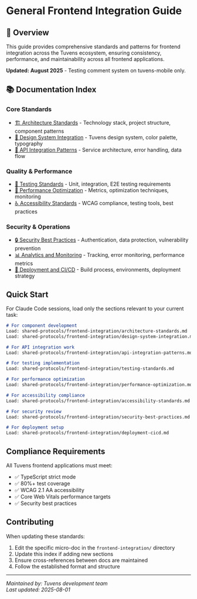 # General Frontend Integration Guide

## 🎯 Overview

This guide provides comprehensive standards and patterns for frontend integration across the Tuvens ecosystem, ensuring consistency, performance, and maintainability across all frontend applications.

**Updated: August 2025** - Testing comment system on tuvens-mobile only.

## 📚 Documentation Index

### Core Standards
- [🏗️ Architecture Standards](./architecture-standards.md) - Technology stack, project structure, component patterns
- [🎨 Design System Integration](./design-system-integration.md) - Tuvens design system, color palette, typography
- [🔌 API Integration Patterns](./api-integration-patterns.md) - Service architecture, error handling, data flow

### Quality & Performance
- [🧪 Testing Standards](./testing-standards.md) - Unit, integration, E2E testing requirements
- [🚀 Performance Optimization](./performance-optimization.md) - Metrics, optimization techniques, monitoring
- [♿ Accessibility Standards](./accessibility-standards.md) - WCAG compliance, testing tools, best practices

### Security & Operations
- [🔒 Security Best Practices](./security-best-practices.md) - Authentication, data protection, vulnerability prevention
- [📊 Analytics and Monitoring](./analytics-monitoring.md) - Tracking, error monitoring, performance metrics
- [🚀 Deployment and CI/CD](./deployment-cicd.md) - Build process, environments, deployment strategy

## Quick Start

For Claude Code sessions, load only the sections relevant to your current task:

```markdown
# For component development
Load: shared-protocols/frontend-integration/architecture-standards.md
Load: shared-protocols/frontend-integration/design-system-integration.md

# For API integration work
Load: shared-protocols/frontend-integration/api-integration-patterns.md

# For testing implementation
Load: shared-protocols/frontend-integration/testing-standards.md

# For performance optimization
Load: shared-protocols/frontend-integration/performance-optimization.md

# For accessibility compliance
Load: shared-protocols/frontend-integration/accessibility-standards.md

# For security review
Load: shared-protocols/frontend-integration/security-best-practices.md

# For deployment setup
Load: shared-protocols/frontend-integration/deployment-cicd.md
```

## Compliance Requirements

All Tuvens frontend applications must meet:
- ✅ TypeScript strict mode
- ✅ 80%+ test coverage
- ✅ WCAG 2.1 AA accessibility
- ✅ Core Web Vitals performance targets
- ✅ Security best practices

## Contributing

When updating these standards:
1. Edit the specific micro-doc in the `frontend-integration/` directory
2. Update this index if adding new sections
3. Ensure cross-references between docs are maintained
4. Follow the established format and structure

---

*Maintained by: Tuvens development team*  
*Last updated: 2025-08-01*